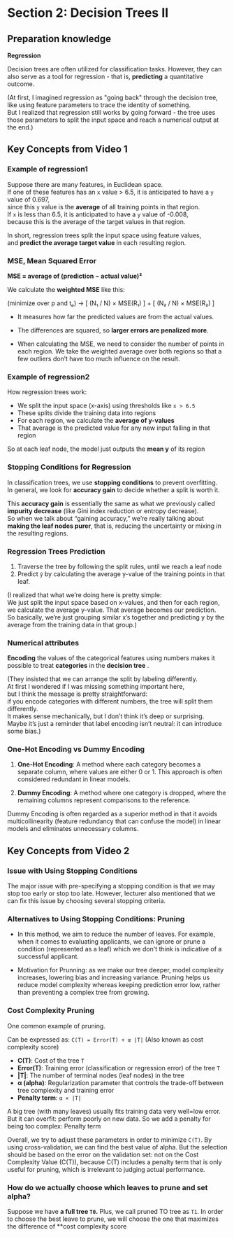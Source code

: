 # Section 2: Decision Trees II


## Preparation knowledge

**Regression**

Decision trees are often utilized for classification tasks. However, they can also serve as a tool for regression - that is, **predicting** a quantitative outcome.

(At first, I imagined regression as "going back" through the decision tree,  
like using feature parameters to trace the identity of something.  
But I realized that regression still works by going forward - 
the tree uses those parameters to split the input space and reach a numerical output at the end.)


## Key Concepts from Video 1


### Example of regression1


Suppose there are many features, in Euclidean space.  
If one of these features has an `x` value > 6.5, it is anticipated to have a `y` value of 0.697,  
since this `y` value is the **average** of all training points in that region.  
If `x` is less than 6.5, it is anticipated to have a `y` value of -0.008,  
because this is the average of the target values in that region.

In short, regression trees split the input space using feature values,  
and **predict the average target value** in each resulting region.


### MSE, Mean Squared Error

**MSE = average of (prediction − actual value)²**

We calculate the **weighted MSE** like this:

(minimize over p and tₚ)
→ [ (N₁ / N) × MSE(R₁) ] + [ (N₂ / N) × MSE(R₂) ]

- It measures how far the predicted values are from the actual values.
- The differences are squared, so **larger errors are penalized more**.

- When calculating the MSE, we need to consider the number of points in each region. We take the weighted average over both regions so that a few outliers don’t have too much influence on the result.


### Example of regression2

How regression trees work:

- We split the input space (x-axis) using thresholds like `x > 6.5`
- These splits divide the training data into regions
- For each region, we calculate the **average of y-values**
- That average is the predicted value for any new input falling in that region

So at each leaf node, the model just outputs the **mean y** of its region


### Stopping Conditions for Regression


In classification trees, we use **stopping conditions** to prevent overfitting.  
In general, we look for **accuracy gain** to decide whether a split is worth it.

This **accuracy gain** is essentially the same as what we previously called **impurity decrease**  (like Gini index reduction or entropy decrease).  
So when we talk about “gaining accuracy,” we’re really talking about **making the leaf nodes purer**, that is, reducing the uncertainty or mixing in the resulting regions.


### Regression Trees Prediction

1. Traverse the tree by following the split rules, until we reach a leaf node
2. Predict `ŷ` by calculating the average y-value of the training points in that leaf.

(I realized that what we’re doing here is pretty simple:  
We just split the input space based on x-values, and then for each region, we calculate the average y-value. That average becomes our prediction.  
So basically, we’re just grouping similar x’s together and predicting y by the average from the training data in that group.)


### Numerical attributes

**Encoding** the values of the categorical features using numbers makes it possible to treat **categories** in the **decision tree** .

(They insisted that we can arrange the split by labeling differently.  
At first I wondered if I was missing something important here,  
but I think the message is pretty straightforward:  
if you encode categories with different numbers, the tree will split them differently.  
It makes sense mechanically, but I don’t think it’s deep or surprising.  
Maybe it’s just a reminder that label encoding isn’t neutral: it can introduce some bias.)


### One-Hot Encoding vs Dummy Encoding

1. **One-Hot Encoding**: A method where each category becomes a separate column, where values are either 0 or 1. This approach is often considered redundant in linear models.

2. **Dummy Encoding**: A method where one category is dropped, where the remaining columns represent comparisons to the reference.

Dummy Encoding is often regarded as a superior method in that it avoids multicollinearity (feature redundancy that can confuse the model) in linear models and eliminates unnecessary columns.


## Key Concepts from Video 2


### Issue with Using Stopping Conditions

The major issue with pre-specifying a stopping condition is that we may stop too early or stop too late. However, lecturer also mentioned that we can fix this issue by choosing several stopping criteria.


### Alternatives to Using Stopping Conditions: Pruning 

 - In this method, we aim to reduce the number of leaves. For example, when it comes to evaluating applicants, we can ignore or prune a condition (represented as a leaf) which we don't think is indicative of a successful applicant.

 - Motivation for Prunning: as we make our tree deeper, model complexity increases, lowering bias and increasing variance. Pruning helps us reduce model complexity whereas keeping prediction error low, rather than preventing a complex tree from growing.


### Cost Complexity Pruning

One common example of pruning.

Can be expressed as: `C(T) = Error(T) + α |T|` 
(Also known as cost complexity score)

- **C(T)**: Cost of the tree `T`
- **Error(T)**: Training error (classification or regression error) of the tree `T`
- **|T|**: The number of terminal nodes (leaf nodes) in the tree
- **α (alpha)**: Regularization parameter that controls the trade-off between tree complexity and training error
- **Penalty term**: `α × |T|`

A big tree (with many leaves) usually fits training data very well=low error. 
But it can overfit: perform poorly on new data. 
So we add a penalty for being too complex: Penalty term

Overall, we try to adjust these parameters in order to minimize `C(T)`.
By using cross-validation, we can find the best value of alpha.  But the selection should be based on the error on the validation set: not on the Cost Complexity Value (C(T)), because C(T) includes a penalty term that is only useful for pruning, which is irrelevant to judging actual performance.


### How do we actually choose which leaves to prune and set alpha?

Suppose we have **a full tree `T0`.** Plus, we call pruned TO tree as `T1`. In order to choose the best leave to prune, we will choose the one that maximizes the difference of **cost complexity score







